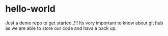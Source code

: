 # hello-world
Just a demo repo to get started..!!!
Its very important to know about git hub as we are able to store our code and hava a back up.
